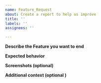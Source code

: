 ```yaml
---
name: Feature_Request
about: Create a report to help us improve
title: ''
labels: ''
assignees: ''

---
```



**Describe the Feature you want to end**
<!-- A clear and concise description of what the bug is. -->

**Expected behavior**
<!-- A clear and concise description of what you expected to happen. -->

**Screenshots (optional)**
<!-- If applicable, add screenshots to help explain your problem. -->

**Additional context (optional )**
<!-- Add any other context about the problem here. -->
